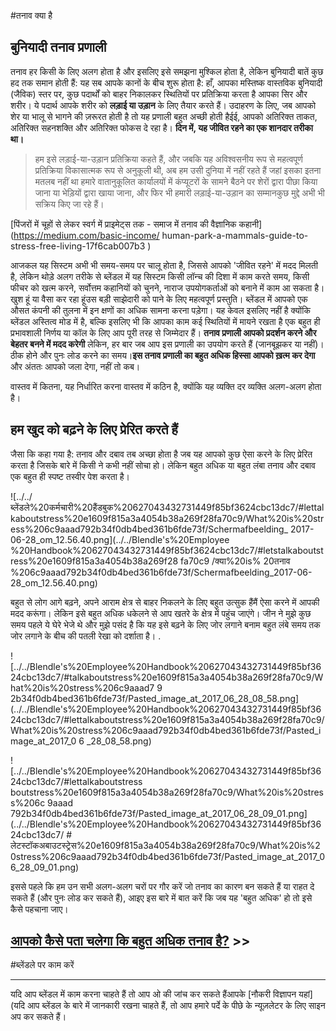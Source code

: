 #तनाव क्या है

## बुनियादी तनाव प्रणाली

तनाव हर किसी के लिए अलग होता है और इसलिए इसे समझना मुश्किल होता है, लेकिन बुनियादी बातें कुछ हद तक समान होती हैं: यह सब आपके कानों के बीच शुरू होता है: हाँ, आपका मस्तिष्क वास्तविक बुनियादी (जैविक) स्तर पर, कुछ पदार्थों को बाहर निकालकर स्थितियों पर प्रतिक्रिया करता है आपका सिर और शरीर। ये पदार्थ आपके शरीर को **लड़ाई या उड़ान** के लिए तैयार करते हैं। उदाहरण के लिए, जब आपको शेर या भालू से भागने की ज़रूरत होती है तो यह प्रणाली बहुत अच्छी होती हैईई, आपको अतिरिक्त ताकत, अतिरिक्त सहनशक्ति और अतिरिक्त फोकस दे रहा है। **दिन में, यह जीवित रहने का एक शानदार तरीका था।**

> हम इसे लड़ाई-या-उड़ान प्रतिक्रिया कहते हैं, और जबकि यह अविश्वसनीय रूप से महत्वपूर्ण प्रतिक्रिया विकासात्मक रूप से अनुकूली थी, अब हम उसी दुनिया में नहीं रहते हैं जहां इसका इतना मतलब नहीं था हमारे वातानुकूलित कार्यालयों में कंप्यूटरों के सामने बैठने पर शेरों द्वारा पीछा किया जाना या भेड़ियों द्वारा खाया जाना, और फिर भी हमारी लड़ाई-या-उड़ान का सम्मानकुछ मुद्दे अभी भी सक्रिय किए जा रहे हैं।
>

[पिंजरों में चूहों से लेकर स्वर्ग में प्राइमेट्स तक - समाज में तनाव की वैज्ञानिक कहानी](https://medium.com/basic-income/ human-park-a-mammals-guide-to-stress-free-living-17f6cab007b3 )

आजकल यह सिस्टम अभी भी समय-समय पर चालू होता है, जिससे आपको 'जीवित रहने' में मदद मिलती है, लेकिन थोड़े अलग तरीके से ब्लेंडल में यह सिस्टम किसी लॉन्च की दिशा में काम करते समय, किसी फीचर को खत्म करने, सर्वोत्तम कहानियों को चुनने, नाराज उपयोगकर्ताओं को बनाने में काम आ सकता है। खुश हूं या वैसा कर रहा हूंउस बड़ी साझेदारी को पाने के लिए महत्वपूर्ण प्रस्तुति। ब्लेंडल में आपको एक औसत कंपनी की तुलना में इन क्षणों का अधिक सामना करना पड़ेगा। यह केवल इसलिए नहीं है क्योंकि ब्लेंडल अस्तित्व मोड में है, बल्कि इसलिए भी कि आपका काम कई स्थितियों में मायने रखता है एक बहुत ही प्रभावशाली निर्णय या कॉल के लिए आप पूरी तरह से जिम्मेदार हैं। **तनाव प्रणाली आपको प्रदर्शन करने और बेहतर बनने में मदद करेगी** लेकिन, हर बार जब आप इस प्रणाली का उपयोग करते हैं (जानबूझकर या नहीं)। ठीक होने और पुनः लोड करने का समय।**इस तनाव प्रणाली का बहुत अधिक हिस्सा आपको ख़त्म कर देगा** और अंततः आपको जला देगा, नहीं तो कब।

वास्तव में कितना, यह निर्धारित करना वास्तव में कठिन है, क्योंकि यह व्यक्ति दर व्यक्ति अलग-अलग होता है।

## हम खुद को बढ़ने के लिए प्रेरित करते हैं

जैसा कि कहा गया है: तनाव और दबाव तब अच्छा होता है जब यह आपको कुछ ऐसा करने के लिए प्रेरित करता है जिसके बारे में किसी ने कभी नहीं सोचा हो। लेकिन बहुत अधिक या बहुत लंबा तनाव और दबाव एक बहुत ही स्पष्ट तस्वीर पेश करता है।

![../../ब्लेंडले%20कर्मचारी%20हैंडबुक%20627043432731449f85bf3624cbc13dc7/#lettalkaboutstress%20e1609f815a3a4054b38a269f28fa70c9/What%20is%20stress%206c9aaad792b34f0db4bed361b6fde73f/Schermafbeelding_ 2017-06-28_om_12.56.40.png](../../Blendle's%20Employee %20Handbook%20627043432731449f85bf3624cbc13dc7/#letstalkaboutstress%20e1609f815a3a4054b38a269f28 fa70c9 /क्या%20is% 20तनाव %206c9aaad792b34f0db4bed361b6fde73f/Schermafbeelding_2017-06-28_om_12.56.40.png)

बहुत से लोग आगे बढ़ने, अपने आराम क्षेत्र से बाहर निकलने के लिए बहुत उत्सुक हैंमैं ऐसा करने में आपकी मदद करूंगा। लेकिन इसे बहुत अधिक धकेलने से आप खतरे के क्षेत्र में पहुंच जाएंगे। जीन ने मुझे कुछ समय पहले ये घेरे भेजे थे और मुझे पसंद है कि यह इसे बढ़ने के लिए जोर लगाने बनाम बहुत लंबे समय तक जोर लगाने के बीच की पतली रेखा को दर्शाता है। .

![../../Blendle's%20Employee%20Handbook%20627043432731449f85bf3624cbc13dc7/#talkaboutstress%20e1609f815a3a4054b38a269f28fa70c9/What%20is%20stress%206c9aaad7 9 2b34f0db4bed361b6fde73f/Pasted_image_at_2017_06_28_08_58.png](../../Blendle's%20Employee%20Handbook%20627043432731449f85bf3624cbc13dc7/#lettalkaboutstress%20e1609f815a3a4054b38a269f28fa70c9/What%20is%20stress%206c9aaad792b34f0db4bed361b6fde73f/Pasted_image_at_2017_0 6 _28_08_58.png)

![../../Blendle's%20Employee%20Handbook%20627043432731449f85bf3624cbc13dc7/#lettalkaboutstress boutstress%20e1609f815a3a4054b38a269f28fa70c9/What%20is%20stress%206c 9aaad 792b34f0db4bed361b6fde73f/Pasted_image_at_2017_06_28_09_01.png](../../Blendle's%20Employee%20Handbook%20627043432731449f85bf3624cbc13dc7/ # लेटस्टॉकअबाउटस्ट्रेस%20e1609f815a3a4054b38a269f28fa70c9/What%20is%20stress%206c9aaad792b34f0db4bed361b6fde73f/Pasted_image_at_2017_06_28_09_01.png)

इससे पहले कि हम उन सभी अलग-अलग चरों पर गौर करें जो तनाव का कारण बन सकते हैं या राहत दे सकते हैं (और पुनः लोड कर सकते हैं), आइए इस बारे में बात करें कि जब यह 'बहुत अधिक' हो तो इसे कैसे पहचाना जाए।

## [आपको कैसे पता चलेगा कि बहुत अधिक तनाव है?](https://www.notion.so/When-is-where-too-much-stress-fb1f90853ed347f1b7cdb74626be2f92?pvs=21) >>

#ब्लेंडले पर काम करें

---

यदि आप ब्लेंडल में काम करना चाहते हैं तो आप ओ की जांच कर सकते हैंआपके [नौकरी विज्ञापन यहां] (यदि आप ब्लेंडल के बारे में जानकारी रखना चाहते हैं, तो आप हमारे पर्दे के पीछे के न्यूज़लेटर के लिए साइन अप कर सकते हैं।